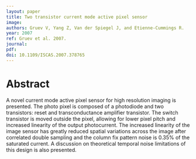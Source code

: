 ```yaml
---
layout: paper
title: Two transistor current mode active pixel sensor
image:
authors: Gruev V, Yang Z, Van der Spiegel J, and Etienne-Cummings R.
year: 2007
ref: Gruev et al. 2007.
journal:
pdf:
doi: 10.1109/ISCAS.2007.378765
---
```


# Abstract
A novel current mode active pixel sensor for high resolution imaging is presented. The photo pixel is composed of a photodiode and two transistors: reset and transconductance amplifier transistor. The switch transistor is moved outside the pixel, allowing for lower pixel pitch and increased linearity of the output photocurrent. The increased linearity of the image sensor has greatly reduced spatial variations across the image after correlated double sampling and the column fix pattern noise is 0.35% of the saturated current. A discussion on theoretical temporal noise limitations of this design is also presented.
